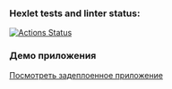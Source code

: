 ### Hexlet tests and linter status:
[![Actions Status](https://github.com/Snbit1/frontend-project-12/actions/workflows/hexlet-check.yml/badge.svg)](https://github.com/Snbit1/frontend-project-12/actions)


### Демо приложения
[Посмотреть задеплоенное приложение](https://frontend-project-12-marp.onrender.com)